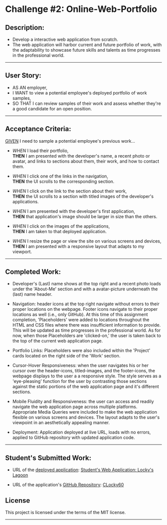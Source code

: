 
# Challenge #2: Online-Web-Portfolio

## Description:
* Develop a interactive web application from scratch.
* The web application will harbor current and future portfolio of work, with the adaptability to showcase future skills and talents as time progresses in the professional world.

___

## User Story:
* AS AN employer,
* I WANT to view a potential employee's deployed portfolio of work samples,
* SO THAT I can review samples of their work and assess whether they're a good candidate for an open position.

___

## Acceptance Criteria:
<u>GIVEN</u> I need to sample a potential employee's previous work...

* <i>WHEN</i> I load their portfolio,
 <br><b>THEN</b> I am presented with the developer's name, a recent photo or avatar, and links to sections about them, their work, and how to contact them.

* <i>WHEN</i> I click one of the links in the navigation,
 <br><b>THEN</b> the UI scrolls to the corresponding section.

* <i>WHEN</i> I click on the link to the section about their work,
<br><b>THEN</b> the UI scrolls to a section with titled images of the developer's applications.

* <i>WHEN</i> I am presented with the developer's first application,
<br><b>THEN</b> that application's image should be larger in size than the others.

* <i>WHEN</i> I click on the images of the applications,
<br><b>THEN</b> I am taken to that deployed application.

* <i>WHEN</i> I resize the page or view the site on various screens and devices,
<br><b>THEN</b> I am presented with a responsive layout that adapts to my viewport.

___

## Completed Work:

* Developer's (Last) name shows at the top right and a recent photo loads under the 'About-Me' section and with a avatar-picture underneath the (last) name header.

* Navigation: header icons at the top right navigate without errors to their proper locations on the webpage. Footer icons navigate to their proper locations as well (i.e., only GitHub). At this time of this assignment completion, 'Placeholders' were added to locations throughout the HTML and CSS files where there was insufficient information to provide. This will be updated as time progresses in the professional world. As for now, when those Placeholders are 'clicked-on,' the user is taken back to the top of the current web application page.

* Portfolio Links: Placeholders were also included within the 'Project' cards located on the right side of the 'Work' section.

* Cursor-Hover Responsiveness: when the user navigates his or her cursor over the header-icons, titled-images, and the footer-icons, the webpage displays to the user a a responsive style. The style serves as a 'eye-pleasing' function for the user by contrasting those sections against the static portions of the web application page and it's different sections.

* Mobile Fluidity and Responsiveness: the user can access and readily navigate the web application page across multiple platforms. Appropriate Media Queries were included to make the web application flexible on various screens and devices. The layout adapts to the user's viewpoint in an aesthetically appealing manner.

* Deployment: Application deployed at live URL, loads with no errors, applied to GitHub repository with updated application code.
___

## Student's Submitted Work:

   * URL of the <u>deployed application</u>: [Student's Web Application: Locky's Lagoon](https://clochstampfor60.github.io/CLocky60-Portfolio/)


  *  URL of the application's <u>GitHub Repository</u>: [CLocky60](https://github.com/CLochstampfor60)


## License
This project is licensed under the terms of the MIT license.

***